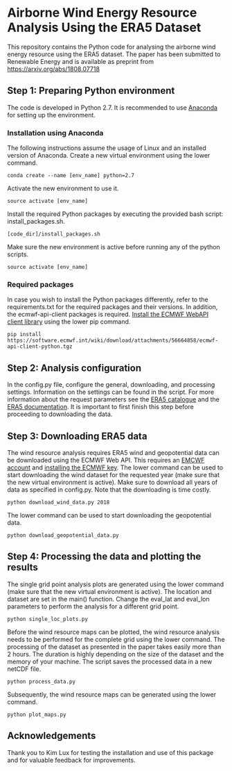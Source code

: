 # Airborne Wind Energy Resource Analysis Using the ERA5 Dataset

This repository contains the Python code for analysing the airborne wind energy resource using the ERA5 dataset. The paper has been submitted to Renewable Energy and is available as preprint from https://arxiv.org/abs/1808.07718

## Step 1: Preparing Python environment

The code is developed in Python 2.7. It is recommended to use [Anaconda](https://conda.io/docs/user-guide/install/index.html#regular-installation) for setting up the environment.

### Installation using Anaconda

The following instructions assume the usage of Linux and an installed version of Anaconda. Create a new virtual environment using the lower command.

 ```commandline
conda create --name [env_name] python=2.7
```

Activate the new environment to use it.

```commandline
source activate [env_name]
```

Install the required Python packages by executing the provided bash script: install_packages.sh.

```commandline
[code_dir]/install_packages.sh
```

Make sure the new environment is active before running any of the python scripts.

```commandline
source activate [env_name]
```

### Required packages

In case you wish to install the Python packages differently, refer to the requirements.txt for the required packages and
their versions. In addition, the ecmwf-api-client packages is required. [Install the ECMWF WebAPI client library](https://confluence.ecmwf.int//display/WEBAPI/Access+ECMWF+Public+Datasets#AccessECMWFPublicDatasets-key)
using the lower pip command.

```commandline
pip install https://software.ecmwf.int/wiki/download/attachments/56664858/ecmwf-api-client-python.tgz
```

## Step 2: Analysis configuration

In the config.py file, configure the general, downloading, and processing settings. Information on the settings can be
found in the script. For more information about the request parameters see the
[ERA5 catalogue](http://apps.ecmwf.int/data-catalogues/era5) and the
[ERA5 documentation](https://software.ecmwf.int/wiki/display/CKB/ERA5+data+documentation). It is important to first
finish this step before proceeding to downloading the data.

## Step 3: Downloading ERA5 data

The wind resource analysis requires ERA5 wind and geopotential data can be downloaded using the ECMWF Web API.
This requires an [EMCWF account](https://apps.ecmwf.int/registration/) and
[installing the ECMWF key](https://confluence.ecmwf.int/display/WEBAPI/Access+ECMWF+Public+Datasets#AccessECMWFPublicDatasets-key).
The lower command can be used to start downloading the wind dataset for the requested year (make sure that the new
virtual environment is active). Make sure to download all years of data as specified in config.py. Note that the
downloading is time costly.

```commandline
python download_wind_data.py 2018
```

The lower command can be used to start downloading the geopotential data.

```commandline
python download_geopotential_data.py
```

## Step 4: Processing the data and plotting the results
The single grid point analysis plots are generated using the lower command (make sure that the new virtual environment
is active). The location and dataset are set in the main() function. Change the eval_lat and eval_lon parameters to
perform the analysis for a different grid point.

```commandline
python single_loc_plots.py
```

Before the wind resource maps can be plotted, the wind resource analysis needs to be performed for the complete grid
using the lower command. The processing of the dataset as presented in the paper takes easily more than 2 hours. The
duration is highly depending on the size of the dataset and the memory of your machine. The script saves the processed data in a
new netCDF file.

```commandline
python process_data.py
```

Subsequently, the wind resource maps can be generated using the lower command.

```commandline
python plot_maps.py
```

## Acknowledgements
Thank you to Kim Lux for testing the installation and use of this package and for valuable feedback for improvements.

